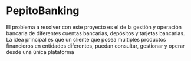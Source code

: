 # PepitoBanking

El problema a resolver con este proyecto es el de la gestión y operación bancaria de diferentes cuentas bancarias, depósitos y tarjetas bancarias. La idea principal es que un cliente que posea múltiples productos financieros en entidades diferentes, puedan consultar, gestionar y operar desde una única plataforma 

